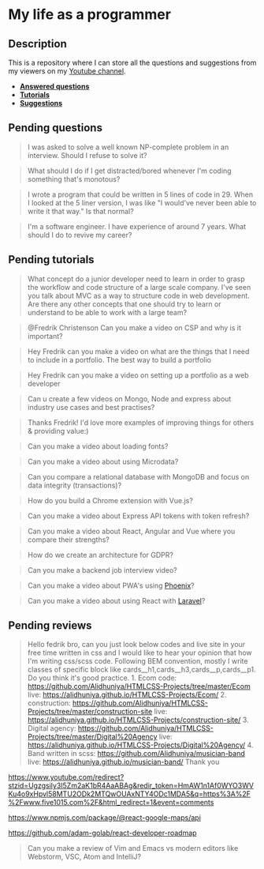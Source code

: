 # My life as a programmer

## Description

This is a repository where I can store all the 
questions and suggestions from my viewers on my [Youtube channel](https://www.youtube.com/user/Fidde12345).

* **[Answered questions](https://www.youtube.com/playlist?list=PLBAZWBMYeVYjXogYQDd1rwVI0c5YoioqU)**
* **[Tutorials](./tutorials.md)**
* **[Suggestions](./suggestions.md)**

## Pending questions

> I was asked to solve a well known NP-complete problem in an interview. Should I refuse to solve it?

> What should I do if I get distracted/bored whenever I'm coding something that's monotous?

> I wrote a program that could be written in 5 lines of code in 29. When I looked at the 5 liner version, I was like "I would've never been able to write it that way." Is that normal? 

> I'm a software engineer. I have experience of around 7 years. What should I do to revive my career?

## Pending tutorials

> What concept do a junior developer need to learn in order to grasp the workflow and code structure of a large scale company. I've seen you talk about MVC as a way to structure code in web development. Are there any other concepts that one should try to learn or understand to be able to work with a large team?

> @Fredrik Christenson Can you make a video on CSP and why is it important?

> Hey Fredrik can you make a video on what are the things that I need to include in a portfolio. The best way to build a portfolio

> Hey Fredrik can you make a video on setting up a portfolio as a web developer

> Can u create a few videos on Mongo, Node and express about industry use cases and best practises?

> Thanks Fredrik! I'd love more examples of improving things for others & providing value:)

> Can you make a video about loading fonts?

> Can you make a video about using Microdata?

> Can you compare a relational database with MongoDB and focus on data integrity (transactions)?

> How do you build a Chrome extension with Vue.js?

> Can you make a video about Express API tokens with token refresh?

> Can you make a video about React, Angular and Vue where you compare their strengths?

> How do we create an architecture for GDPR?

> Can you make a backend job interview video?

> Can you make a video about PWA's using [Phoenix](http://phoenixframework.org)?

> Can you make a video about using React with [Laravel](https://laravel.com/)?

## Pending reviews

> Hello fedrik bro, can you just look below codes and live site in your free time written in css  and I would like to hear your opinion that how I'm writing css/scss code. Following BEM convention, mostly I write classes of specific block like cards__h1,cards__h3,cards__p,cards__p1. Do you think it's good practice. 1. Ecom code: https://github.com/Alidhuniya/HTMLCSS-Projects/tree/master/Ecom live: https://alidhuniya.github.io/HTMLCSS-Projects/Ecom/ 2. construction: https://github.com/Alidhuniya/HTMLCSS-Projects/tree/master/construction-site live:  https://alidhuniya.github.io/HTMLCSS-Projects/construction-site/ 3. Digital agency: https://github.com/Alidhuniya/HTMLCSS-Projects/tree/master/Digital%20Agency live:  https://alidhuniya.github.io/HTMLCSS-Projects/Digital%20Agency/ 4. Band written in scss:  https://github.com/Alidhuniya/musician-band live:  https://alidhuniya.github.io/musician-band/ Thank you

https://www.youtube.com/redirect?stzid=Ugzgsily3I5Zm2aK1bR4AaABAg&redir_token=HmAW1n1Af0WYO3WVKu4o9xHpvl58MTU2ODk2MTQwOUAxNTY4ODc1MDA5&q=https%3A%2F%2Fwww.five1015.com%2F&html_redirect=1&event=comments

https://www.npmjs.com/package/@react-google-maps/api

https://github.com/adam-golab/react-developer-roadmap

> Can you make a review of Vim and Emacs vs modern editors like Webstorm, VSC, Atom and IntelliJ?
